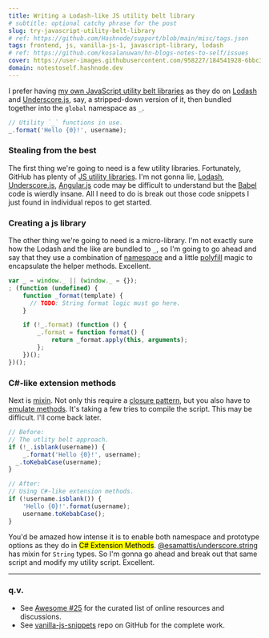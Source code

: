 ```yaml
---
title: Writing a Lodash-like JS utility belt library
# subtitle: optional catchy phrase for the post
slug: try-javascript-utility-belt-library
# ref: https://github.com/Hashnode/support/blob/main/misc/tags.json
tags: frontend, js, vanilla-js-1, javascript-library, lodash
# ref: https://github.com/kosalanuwan/hn-blogs-notes-to-self/issues
cover: https://user-images.githubusercontent.com/958227/184541928-6bbc34d8-e4de-46da-9858-9e2506a987bb.png?auto=compress
domain: notestoself.hashnode.dev
---
```


I prefer having [my own JavaScript utility belt libraries][gh-vanilla-js-snippets] as they do on [Lodash][url-lodash] and [Underscore.js][url-underscorejs], say, a stripped-down version of it, then bundled together into the `global` namespace as `_`.

```js
// Utility `_` functions in use.
_.format('Hello {0}!', username);
```

[gh-vanilla-js-snippets]: https://github.com/kosalanuwan/vanilla-js-snippets/tree/main/helper-lodash-nano
[url-lodash]: https://lodash.com/
[url-underscorejs]: https://underscorejs.org/



### Stealing from the best

The first thing we're going to need is a few utility libraries. Fortunately, GitHub has plenty of [JS utility libraries][gh-search-topic-utilities]. I'm not gonna lie,  [Lodash][gh-lodash], [Underscore.js][gh-underscorejs], [Angular.js][gh-angularjs] code may be difficult to understand but the [Babel][gh-babel] code is wierdly insane. All I need to do is break out those code snippets I just found in individual repos to get started.

[gh-search-topic-utilities]: https://github.com/topics/utilities?l=javascript&o=desc&s=stars
[gh-lodash]: https://github.com/lodash/lodash
[gh-underscorejs]: https://github.com/jashkenas/underscore
[gh-angularjs]: https://github.com/angular/angular.js/
[gh-babel]: https://github.com/babel/babel



### Creating a js library

The other thing we're going to need is a micro-library. I'm not exactly sure how the Lodash and the like are bundled to `_`, so I'm going to go ahead and say that they use a combination of [namespace][glossary-ns] and a little [polyfill][glossary-polyfill] magic to encapsulate the helper methods. Excellent.

```js
var _ = window._ || (window._ = {});
; (function (undefined) {
    function _format(template) {
      // TODO: String format logic must go here.
    }

    if (!_.format) (function () {
        _.format = function format() {
            return _format.apply(this, arguments);
        };
    })();
})();
```

[glossary-ns]: https://www.oreilly.com/library/view/learning-javascript-design/9781449334840/ch13s15.html
[glossary-polyfill]: https://developer.mozilla.org/en-US/docs/Glossary/Polyfill



### C#-like extension methods

Next is [mixin][glossary-mixin]. Not only this require a [closure pattern][glossary-closure], but you also have to [emulate methods][glossary-emulate-methods]. It's taking a few tries to compile the script. This may be difficult. I'll come back later.

```js
// Before:
// The utlity belt approach.
if (!_.isblank(username)) {
	_.format('Hello {0}!', username);
  _.toKebabCase(username);
}

// After: 
// Using C#-like extension methods.
if (!username.isblank()) {
	'Hello {0}!'.format(username);
	username.toKebabCase();
}
```

You'd be amazed how intense it is to enable both namespace and prototype options as they do in <mark>C# Extension Methods</mark>. [@esamattis/underscore.string][gh-underscore-str] has mixin for `String` types. So I'm gonna go ahead and break out that same script and modify my utility script. Excellent.

[glossary-mixin]: https://developer.mozilla.org/en-US/docs/Glossary/Mixin
[glossary-closure]: https://developer.mozilla.org/en-US/docs/Web/JavaScript/Closures
[glossary-emulate-methods]: https://developer.mozilla.org/en-US/docs/Web/JavaScript/Closures#Emulating_private_methods_with_closures
[gh-underscore-str]: https://github.com/esamattis/underscore.string/blob/master/index.js#L105-L140

---

### q.v.

- See [Awesome #25][more-info] for the curated list of online resources and discussions.
- See [vanilla-js-snippets][source-code] repo on GitHub for the complete work.

[more-info]: https://github.com/kosalanuwan/journal/discussions/25
[source-code]: https://github.com/kosalanuwan/vanilla-js-snippets/#readme
